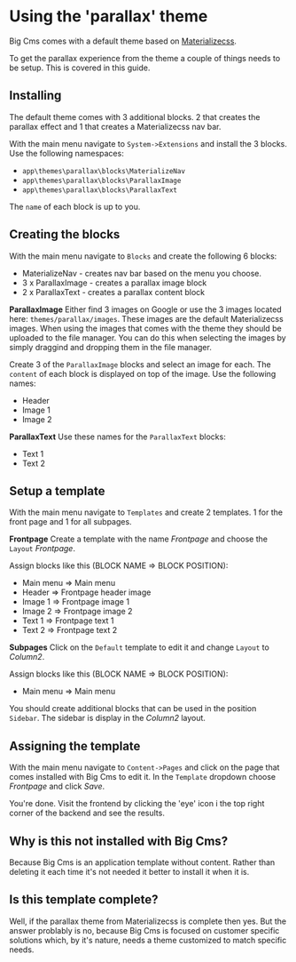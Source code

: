 # Using the 'parallax' theme

Big Cms comes with a default theme based on [Materializecss](http://materializecss.com/templates/parallax-template/preview.html).

To get the parallax experience from the theme a couple of things needs to be setup. This is covered in this guide.


## Installing

The default theme comes with 3 additional blocks. 2 that creates the parallax effect and 1 that creates a Materializecss nav bar.

With the main menu navigate to `System->Extensions` and install the 3 blocks. Use the following namespaces:
  - `app\themes\parallax\blocks\MaterializeNav`
  - `app\themes\parallax\blocks\ParallaxImage`
  - `app\themes\parallax\blocks\ParallaxText`

The `name` of each block is up to you.


## Creating the blocks

With the main menu navigate to `Blocks` and create the following 6 blocks:

  - MaterializeNav - creates nav bar based on the menu you choose.
  - 3 x ParallaxImage - creates a parallax image block
  - 2 x ParallaxText - creates a parallax content block

**ParallaxImage**
Either find 3 images on Google or use the 3 images located here: `themes/parallax/images`. These images are the default
Materializecss images. When using the images that comes with the theme they should be uploaded to the file manager. You can
do this when selecting the images by simply draggind and dropping them in the file manager.

Create 3 of the `ParallaxImage` blocks and select an image for each. The `content` of each block is displayed on top of
the image. Use the following names:

  - Header
  - Image 1
  - Image 2

**ParallaxText**
Use these names for the `ParallaxText` blocks:

  - Text 1
  - Text 2


## Setup a template

With the main menu navigate to `Templates` and create 2 templates. 1 for the front page and 1 for all subpages.

**Frontpage**
Create a template with the name *Frontpage* and choose the `Layout` *Frontpage*.

Assign blocks like this (BLOCK NAME => BLOCK POSITION):

  - Main menu => Main menu
  - Header => Frontpage header image
  - Image 1 => Frontpage image 1
  - Image 2 => Frontpage image 2
  - Text 1 => Frontpage text 1
  - Text 2 => Frontpage text 2

**Subpages**
Click on the `Default` template to edit it and change `Layout` to *Column2*.

Assign blocks like this (BLOCK NAME => BLOCK POSITION):

  - Main menu => Main menu

You should create additional blocks that can be used in the position `Sidebar`. The sidebar is display in the *Column2*
layout.


## Assigning the template

With the main menu navigate to `Content->Pages` and click on the page that comes installed with Big Cms to edit it. In
the `Template` dropdown choose *Frontpage* and click *Save*.

You're done. Visit the frontend by clicking the 'eye' icon i the top right corner of the backend and see the results.


## Why is this not installed with Big Cms?

Because Big Cms is an application template without content. Rather than deleting it each time it's not needed it better to
install it when it is.


## Is this template complete?

Well, if the parallax theme from Materializecss is complete then yes. But the answer problably is no, because Big Cms is focused
on customer specific solutions which, by it's nature, needs a theme customized to match specific needs.
